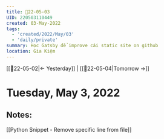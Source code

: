 ```yaml
---
title: 📝22-05-03
UID: 220503110449
created: 03-May-2022
tags:
  - 'created/2022/May/03'
  - 'daily/private'
summary: Học Gatsby để improve cái static site on github
location: Gia Kiệm
---
```

[[📝22-05-02|<- Yesterday]] | [[📝22-05-04|Tomorrow ->]]
# Tuesday, May 3, 2022

## Notes:
[[Python Snippet - Remove specific line from file]]


